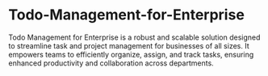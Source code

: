 # Todo-Management-for-Enterprise
Todo Management for Enterprise is a robust and scalable solution designed to streamline task and project management for businesses of all sizes. It empowers teams to efficiently organize, assign, and track tasks, ensuring enhanced productivity and collaboration across departments.
